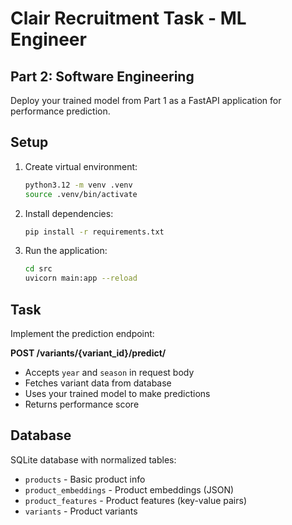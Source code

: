 # Clair Recruitment Task - ML Engineer

## Part 2: Software Engineering

Deploy your trained model from Part 1 as a FastAPI application for performance prediction.

## Setup

1. Create virtual environment:
   ```bash
   python3.12 -m venv .venv
   source .venv/bin/activate
   ```

2. Install dependencies:
   ```bash
   pip install -r requirements.txt
   ```

4. Run the application:
   ```bash
   cd src
   uvicorn main:app --reload
   ```

## Task

Implement the prediction endpoint:

**POST /variants/{variant_id}/predict/**
- Accepts `year` and `season` in request body
- Fetches variant data from database
- Uses your trained model to make predictions
- Returns performance score

## Database

SQLite database with normalized tables:
- `products` - Basic product info
- `product_embeddings` - Product embeddings (JSON)
- `product_features` - Product features (key-value pairs)
- `variants` - Product variants
